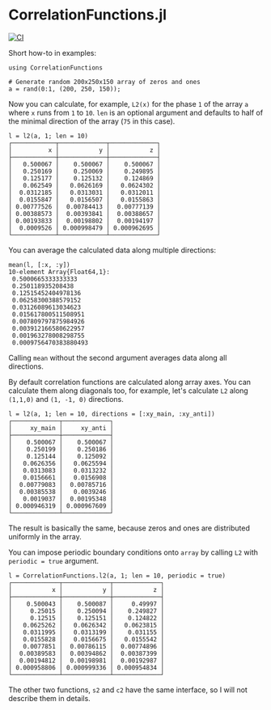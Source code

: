 # CorrelationFunctions.jl
[![CI](https://github.com/shamazmazum/CorrelationFunctions.jl/actions/workflows/test.yml/badge.svg)](https://github.com/shamazmazum/CorrelationFunctions.jl/actions/workflows/test.yml)

Short how-to in examples:

~~~~{.jl}
using CorrelationFunctions

# Generate random 200x250x150 array of zeros and ones
a = rand(0:1, (200, 250, 150));
~~~~

Now you can calculate, for example, `L2(x)` for the phase `1` of the array `a`
where `x` runs from `1` to `10`. `len` is an optional argument and defaults to
half of the minimal direction of the array (`75` in this case).

~~~~{.jl}
l = l2(a, 1; len = 10)
┌────────────┬─────────────┬─────────────┐
│          x │           y │           z │
├────────────┼─────────────┼─────────────┤
│   0.500067 │    0.500067 │    0.500067 │
│   0.250169 │    0.250069 │    0.249895 │
│   0.125177 │    0.125132 │    0.124869 │
│   0.062549 │   0.0626169 │   0.0624302 │
│  0.0312185 │   0.0313031 │   0.0312011 │
│  0.0155847 │   0.0156507 │   0.0155863 │
│ 0.00777526 │  0.00784413 │  0.00777139 │
│ 0.00388573 │  0.00393841 │  0.00388657 │
│ 0.00193833 │  0.00198802 │  0.00194197 │
│  0.0009526 │ 0.000998479 │ 0.000962695 │
└────────────┴─────────────┴─────────────┘
~~~~

You can average the calculated data along multiple
directions:

~~~~{.jl}
mean(l, [:x, :y])
10-element Array{Float64,1}:
 0.5000665333333333
 0.250118935208438
 0.12515452404978136
 0.06258300388579152
 0.03126089613034623
 0.015617800511508951
 0.007809797875984926
 0.003912166580622957
 0.001963278008298755
 0.0009756470383880493
~~~~

Calling `mean` without the second argument averages data along all directions.

By default correlation functions are calculated along array axes. You can
calculate them along diagonals too, for example, let's calculate `L2` along
`(1,1,0)` and `(1, -1, 0)` directions.

~~~~{.jl}
l = l2(a, 1; len = 10, directions = [:xy_main, :xy_anti])
┌─────────────┬─────────────┐
│     xy_main │     xy_anti │
├─────────────┼─────────────┤
│    0.500067 │    0.500067 │
│    0.250199 │    0.250186 │
│    0.125144 │    0.125092 │
│   0.0626356 │   0.0625594 │
│   0.0313083 │   0.0313232 │
│   0.0156661 │   0.0156908 │
│  0.00779083 │  0.00785716 │
│  0.00385538 │   0.0039246 │
│   0.0019037 │  0.00195348 │
│ 0.000946319 │ 0.000967609 │
└─────────────┴─────────────┘
~~~~

The result is basically the same, because zeros and ones are distributed
uniformly in the array.

You can impose periodic boundary conditions onto `array` by calling `L2` with
`periodic = true` argument.

~~~~{.jl}
l = CorrelationFunctions.l2(a, 1; len = 10, periodic = true)
┌─────────────┬─────────────┬─────────────┐
│           x │           y │           z │
├─────────────┼─────────────┼─────────────┤
│    0.500043 │    0.500087 │     0.49997 │
│     0.25015 │    0.250094 │    0.249827 │
│     0.12515 │    0.125151 │    0.124822 │
│   0.0625262 │   0.0626342 │   0.0623815 │
│   0.0311995 │   0.0313199 │    0.031155 │
│   0.0155828 │   0.0156675 │   0.0155542 │
│   0.0077851 │  0.00786115 │  0.00774896 │
│  0.00389583 │  0.00394862 │  0.00387399 │
│  0.00194812 │  0.00198981 │  0.00192987 │
│ 0.000958806 │ 0.000999336 │ 0.000954834 │
└─────────────┴─────────────┴─────────────┘
~~~~

The other two functions, `s2` and `c2` have the same interface, so I will not
describe them in details.
